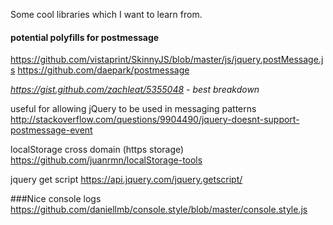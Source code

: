 Some cool libraries which I want to learn from.

#### potential polyfills for postmessage
https://github.com/vistaprint/SkinnyJS/blob/master/js/jquery.postMessage.js
https://github.com/daepark/postmessage

*https://gist.github.com/zachleat/5355048 - best breakdown*


useful for allowing jQuery to be used in messaging patterns
http://stackoverflow.com/questions/9904490/jquery-doesnt-support-postmessage-event

localStorage cross domain (https storage)
https://github.com/juanrmn/localStorage-tools

jquery get script https://api.jquery.com/jquery.getscript/

###Nice console logs
https://github.com/daniellmb/console.style/blob/master/console.style.js
